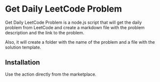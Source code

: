 # Get Daily LeetCode Problem 

Get Daily LeetCode Problem is a node.js script that will get the daily problem from LeetCode and create a markdown file with the problem description and the link to the problem.

Also, it will create a folder with the name of the problem and a file with the solution template.

## Installation

Use the action directly from the marketplace.